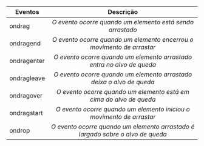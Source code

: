 | Eventos| Descrição|
| ------------- |:-------------:|
| ondrag | *O evento ocorre quando um elemento está sendo arrastado* |
| ondragend | *O evento ocorre quando um elemento encerrou o movimento de arrastar* |
| ondragenter | *O evento ocorre quando um elemento arrastado entra no alvo de queda* | 
| ondragleave | *O evento ocorre quando um elemento arrastado deixa o alvo de queda* |
| ondragover | *O evento ocorre quando um elemento está em cima do alvo de queda* | 
| ondragstart | *O evento ocorre quando um elemento iniciou o movimento de arrastar* |
| ondrop | *O evento ocorre quando um elemento arrastado é largado sobre o alvo de queda* |
